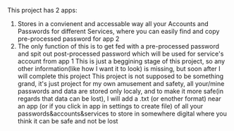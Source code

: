 This project has 2 apps:
   1) Stores in a convienent and accessable way all your Accounts and Passwords for different Services, where you can easily find and copy pre-processed password for app 2
   2) The only function of this is to get fed with a pre-processed password and spit out post-processed password which will be used for service's account from app 1
This is just a beggining stage of this project, so any other information(like how I want it to look) is missing, but soon after I will complete this project
This project is not supposed to be something grand, it's just project for my own amusement and safety, all your/mine passwords and data are stored only localy, and to make it more safe(in regards that data can be lost), I will add a .txt (or enother format) near an app (or if you click in app in settings to create file) of all your passwords&accounts&services to store in somewhere digital where you think it can be safe and not be lost 
